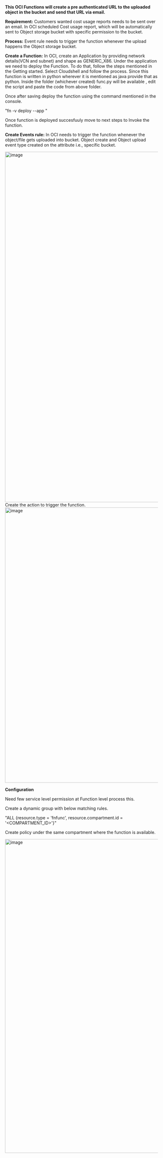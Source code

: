 **This OCI Functions will create a pre authenticated URL to the uploaded object in the bucket and send that URL via email.**

**Requirement:**
Customers wanted cost usage reports needs to be sent over an email. In OCI scheduled Cost usage report, which will be automatically sent to Object storage bucket with specific permission to the bucket.

**Process:**
Event rule needs to trigger the function whenever the upload happens the Object storage bucket.

**Create a Function:**
In OCI, create an Application by providing network details(VCN and subnet) and shape as GENERIC_X86.
Under the application we need to deploy the Function. To do that, follow the steps mentioned in the Getting started. Select Cloudshell and follow the process.
Since this function is written in python wherever it is mentioned as java provide that as python.
Inside the folder (whichever created) func.py will be available , edit the script and paste the code from above folder.

Once after saving deploy the function using the command mentioned in the console.

"fn -v deploy --app <app name>"

Once function is deployed succesfuuly move to next steps to Invoke the function. 


**Create Events rule:** In OCI needs to trigger the function whenever the object/file gets uploaded into bucket.
Object create and Object upload event type created on the attribute i.e., specific bucket.

<img width="1156" alt="image" src="https://github.com/samrathasp47/samrathasp47/assets/163320158/6c69c0cf-9597-44e4-bfdf-4d0d6d2255af">
Create the action to trigger the function.

<img width="908" alt="image" src="https://github.com/samrathasp47/samrathasp47/assets/163320158/ef04ba22-bed3-4797-8fd2-7e0568896648">

**Configuration**

Need few service level permission at Function level process this.

Create a dynamic group with below matching rules.

"ALL {resource.type = 'fnfunc', resource.compartment.id = '<COMPARTMENT_ID>'}"

Create policy under the same compartment where the function is available.

<img width="1035" alt="image" src="https://github.com/samrathasp47/samrathasp47/assets/163320158/91a87637-cc14-4bd5-8067-a46879c4077a">








